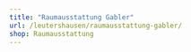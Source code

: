 ```yaml
---
title: "Raumausstattung Gabler"
url: /leutershausen/raumausstattung-gabler/
shop: Raumausstattung
---
```

